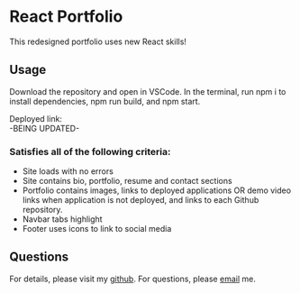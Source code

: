# React Portfolio

This redesigned portfolio uses new React skills!

## Usage

Download the repository and open in VSCode.
In the terminal, run npm i to install dependencies, npm run build, and npm start.

Deployed link:  
-BEING UPDATED-

### Satisfies all of the following criteria:

  * Site loads with no errors
  * Site contains bio, portfolio, resume and contact sections
  * Portfolio contains images, links to deployed applications OR demo video links when application is not deployed, and links to each Github repository.
  * Navbar tabs highlight
  * Footer uses icons to link to social media

## Questions
For details, please visit my [github](https://github.com/sophiadelarosa).
For questions, please [email](mailto:${sophial.delarosa@gmail.com}) me.

